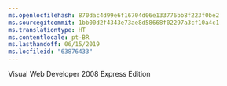 ```yaml
---
ms.openlocfilehash: 870dac4d99e6f16704d06e133776bb8f223f0be2
ms.sourcegitcommit: 1bb00d2f4343e73ae8d58668f02297a3cf10a4c1
ms.translationtype: HT
ms.contentlocale: pt-BR
ms.lasthandoff: 06/15/2019
ms.locfileid: "63876433"
---
```

Visual Web Developer 2008 Express Edition
